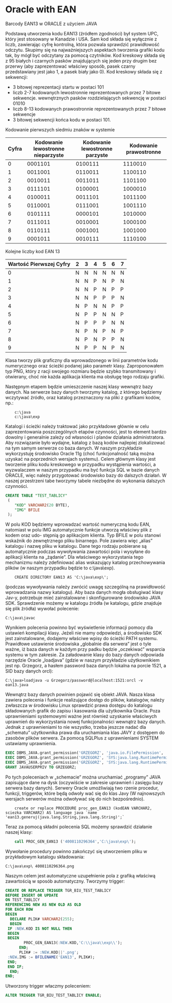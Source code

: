 # Oracle with EAN
Barcody EAN13 w ORACLE z użyciem JAVA

Podstawą utworzenia kodu EAN13 (źródłem zgodności) był system UPC, który jest stosowany w Kanadzie i USA.
Sam kod składa się wyłącznie z liczb, zawierając cyfrę kontrolną, która pozwala sprawdzić prawidłowość odczytu.
Skupimy się na najważniejszych aspektach tworzenia grafiki kodu tak, by mógł być odczytany za pomocą czytników.
Kod kreskowy składa się z 95 białych i czarnych pasków znajdujących się jeden przy drugim bez przerwy
(aby zaprezentować właściwy sposób, pasek czarny przedstawiany jest jako 1, a pasek biały jako 0).
Kod kreskowy składa  się z sekwencji:
* 3 bitowej reprezentacji startu w postaci 101
* liczb 2-7 kodowanych lewostronnie reprezentowanych przez 7 bitowe sekwencje.
wewnętrznych pasków rozdzielających sekwencję w postaci 01010
* liczb 8-13 kodowanych prawostronnie reprezentowanych przez 7 bitowe sekwencje
* 3 bitowej sekwencji końca kodu w postaci 101.

Kodowanie pierwszych siedmiu znaków w systemie

| Cyfra | Kodowanie lewostronne nieparzyste | Kodowanie lewostronne parzyste | Kodowanie prawostronne |
|-------|-----------------------|-----------------------|------------------------|
| 0     |0001101                | 0100111               | 1110010                |
| 1     |0011001                | 0110011               | 1100110                |
| 2     |0010011                | 0011011               | 1101100                |
| 3     |0111101                | 0100001               | 1000010                |
| 4     |0100011                | 0011101               | 1011100                |
| 5     |0110001                | 0111001               | 1001110                |
| 6     |0101111                | 0000101               | 1010000                |
| 7     |0111011                | 0010001               | 1000100                |
| 8     |0110111                | 0001001               | 1001000                |
| 9     |0001011                | 0010111               | 1110100                |

Kolejne liczby kod EAN 13

| Wartość Pierwszej Cyfry | 2 | 3 | 4 | 5 | 6 | 7 |
|--------------|---|---|---|---|---|---|
| 0            | N | N | N | N | N | N |
| 1            | N | N | P | N | P | N |
| 2            | N | N | P | N | P | P |
| 3            | N | N | P | P | P | N |
| 4            | N | P | N | N | P | P |
| 5            | N | P | P | N | N | P |
| 6            | N | P | P | P | N | N |
| 7            | N | P | N | P | N | P |
| 8            | N | P | N | P | P | N |
| 9            | N | P | P | N | P | N |

Klasa tworzy plik graficzny dla wprowadzonego w linii parametrów kodu numerycznego oraz ścieżki podanej jako parametr klasy.
Zaproponowałem typ PNG, który z racji swojego rozmiaru będzie szybko transmitowany i otwierany, choć nie każda aplikacja klienta ma obsługę tego rodzaju grafiki.

Następnym etapem będzie umieszczenie naszej klasy wewnątrz bazy danych.
Na serwerze bazy danych tworzymy katalog, z którego będziemy wczytywać źródło, oraz katalog przeznaczony na pliki z grafikami kodów, np.:

```
    c:\java
    c:\java\exp 
```
Katalogi i ścieżki należy traktować jako przykładowe głównie w celu zaprezentowania poszczególnych etapów czynności, jest to element bardzo dowolny i generalnie zależy od własności i planów działania administratora.
Aby rozwiązanie było wydajne, katalog z bazą kodów najlepiej zlokalizować na tym samym serwerze co baza danych.
W naszym przykładzie wykorzystuję środowisko Oracle 11g (choć funkcjonalność taką można uzyskać na poprzednich wersjach systemu).
Celem głównym klasy jest tworzenie pliku kodu kreskowego w przypadku wystąpienia wartości, a wyzwalaczem w naszym przypadku ma być funkcja SQL w bazie danych ORACLE, więc należy przygotować środowisko bazy do dalszych działań.
W naszej przestrzeni tabe tworzymy tabele niezbędne do wykonania dalszych czynności.

```sql
CREATE TABLE "TEST_TABLICY" 
 (  
    "KOD" VARCHAR2(20 BYTE), 
    "IMG" BFILE
 );
```
W polu KOD będziemy wprowadzać wartość numeryczną kodu EAN, natomiast w polu IMG automatycznie funkcje utworzą właściwy plik z kodem oraz udo-
stępnią go aplikacjom klienta. Typ BFILE w polu stanowi wskaźnik do zewnętrznego pliku binarnego.
Pole zawiera więc „alias” katalogu i nazwę pliku w katalogu.
Dane tego rodzaju pobierane są automatycznie podczas wywoływania zawartości pola i wysyłane do aplikacji klienta na „żądanie”.
Dla właściwego wykorzystania tego mechanizmu należy zdefiniować alias wskazujący katalog przechowywania plików (w naszym przypadku będzie to c:\java\exp).
```
    CREATE DIRECTORY EAN13 AS 'C:\java\exp\';
```
(podczas wywoływania należy zwrócić uwagę szczególną na prawidłowość wprowadzania nazwy katalogu).
Aby baza danych mogła obsługiwać klasy Jav-y, potrzebuje mieć zainstalowane i skonfigurowane środowisko JAVA SDK.
Sprawdzenie możemy w katalogu źródła (w katalogu, gdzie znajduje się plik źródła) wywołać polecenie:

```
C:\java\javac
```
Wynikiem polecenia powinno być wyświetlenie informacji pomocy dla ustawień kompilacji klasy.
Jeżeli nie mamy odpowiedzi, a środowisko SDK jest zainstalowane, dodajemy właściwe wpisy do ścieżki PATH systemu.
Prawidłowe ustawienie środowiska „globalnie dla serwera” jest o tyle ważne, iż baza danych w każdym przy padku będzie „oczekiwać” wsparcia systemu w tym zakresie.
Za załadowanie klasy do bazy danych odpowiada narzędzie Oracle „loadjava” (gdzie w naszym przykładzie
użytkownikiem jest np. Grzegorz, a hasłem password baza danych lokalna na porcie 1521, a SID bazy danych orcl):
```
C:\java>loadjava -u Grzegorz/password@localhost:1521:orcl -v ean13.java
```
Wewnątrz bazy danych powinien pojawić się obiekt JAVA.
Nasza klasa zawiera polecenia i funkcje realizujące
dostęp do plików, katalogów, należy zwłaszcza w środowisku Linux sprawdzić prawa dostępu do katalogu składowanych grafik do zapisu i kasowania dla użytkownika Oracle.
Poza uprawnieniami systemowymi ważne jest również uzyskanie właściwych uprawnień do wykorzystania nowej funkcjonalności wewnątrz bazy danych.
Jednak z uprawnieniami to nie wszystko, trzeba jeszcze nadać dla „schematu” użytkownika prawa dla uruchamiania klas JAVY z dostępem do zasobów plików
serwera.
Za pomocą SQLPlus z uprawnieniami SYSTEM ustawiamy uprawnienia.
```sql
EXEC DBMS_JAVA.grant_permission('GRZEGORZ', 'java.io.FilePermission', '<<ALL FILES>>', 'read ,write, execute, delete');
EXEC DBMS_JAVA.grant_permission('GRZEGORZ', 'SYS:java.lang.RuntimePermission', 'writeFileDescriptor', '');
EXEC DBMS_JAVA.grant_permission('GRZEGORZ', 'SYS:java.lang.RuntimePermission', 'readFileDescriptor', '');
GRANT JAVAUSERPRIV TO GRZEGORZ;
```
Po tych poleceniach w „schemacie” można uruchamiać „programy” JAVA zapisujące dane na dysk (oczywiście w zakresie uprawnień i zasięgu bazy serwera bazy danych). Serwery Oracle umożliwiają two rzenie procedur, funkcji, triggerów, które będą odwoły wać się do klas Javy (W najnowszych wersjach serwerów można odwoływać się do nich bezpośrednio).

```
    create or replace PROCEDURE proc_gen_EAN13 (kodEAN VARCHAR2, sciezka VARCHAR2) AS language java `name 'ean13.generuj(java.lang.String,java.lang.String)';`
```
Teraz za pomocą składni polecenia SQL możemy sprawdzić działanie naszej klasy:
```sql
    call PROC_GEN_EAN13 ('4008110296364','C:\java\exp\');
```
Wywołanie procedury powinno zakończyć się utworzeniem pliku w przykładowym katalogu składowania:
```
C:\java\exp\ 4008110296364.png
```
Naszym celem jest automatyczne uzupełnienie pola z grafiką właściwą zawartością w sposób automatyczny.
Tworzymy trigger:

```sql
CREATE OR REPLACE TRIGGER TGR_BIU_TEST_TABLICY
BEFORE INSERT OR UPDATE
ON TEST_TABLICY
REFERENCING NEW AS NEW OLD AS OLD
FOR EACH ROW
BEGIN
  DECLARE PLIK# VARCHAR2(255);
  BEGIN
 IF :NEW.KOD IS NOT NULL THEN
 BEGIN
 BEGIN
        PROC_GEN_EAN13(:NEW.KOD,'C:\\java\\exp\\');
      END;
      PLIK# := :NEW.KOD||'.png';
 :NEW.IMG := BFILENAME('EAN13', PLIK#);
 END;
 END IF;
  END;
END;
```
Utworzony trigger właczmy poleceniem:

```sql
ALTER TRIGGER TGR_BIU_TEST_TABLICY ENABLE;
```

